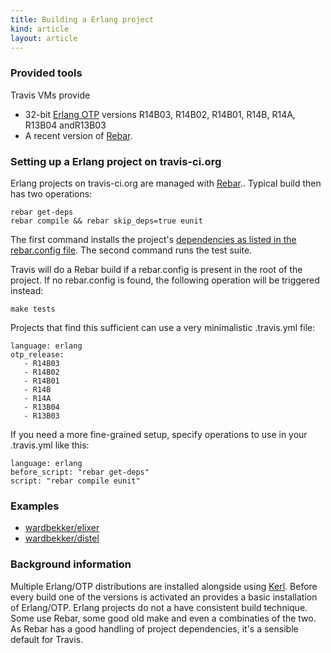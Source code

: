 ```yaml
---
title: Building a Erlang project
kind: article
layout: article
---
```


### Provided tools

Travis VMs provide

* 32-bit [Erlang OTP](http://www.erlang.org/download.html) versions
  R14B03, R14B02, R14B01, R14B, R14A, R13B04 andR13B03
* A recent version of  [Rebar](https://github.com/basho/rebar).

### Setting up a Erlang project on travis-ci.org

Erlang projects on travis-ci.org are managed with [Rebar](https://github.com/basho/rebar).. Typical build then has two operations:

    rebar get-deps
    rebar compile && rebar skip_deps=true eunit

The first command installs the project's [dependencies as listed in the rebar.config file](https://github.com/basho/riak/blob/master/rebar.config). The second command runs the test suite.

Travis will do a Rebar build if a rebar.config is present in the root of the project. If no rebar.config is found, the following operation will be triggered instead:

    make tests

Projects that find this sufficient can use a very minimalistic .travis.yml file:

    language: erlang
    otp_release:
       - R14B03
       - R14B02
       - R14B01
       - R14B
       - R14A
       - R13B04
       - R13B03

If you need a more fine-grained setup, specify operations to use in your .travis.yml like this:

    language: erlang
    before_script: "rebar get-deps"
    script: "rebar compile eunit"

### Examples

 * [wardbekker/elixer](https://github.com/wardbekker/elixir/blob/master/.travis.yml)
 * [wardbekker/distel](https://github.com/wardbekker/distel/blob/master/.travis.yml)

### Background information

Multiple Erlang/OTP distributions are installed alongside using [Kerl](https://github.com/spawngrid/kerl/tree/). Before every build one of the versions is activated an provides a basic installation of Erlang/OTP. Erlang projects do not a have consistent build technique. Some use Rebar, some good old make and even a combinaties of the two. As Rebar has a good handling of project dependencies, it's a sensible default for Travis.

